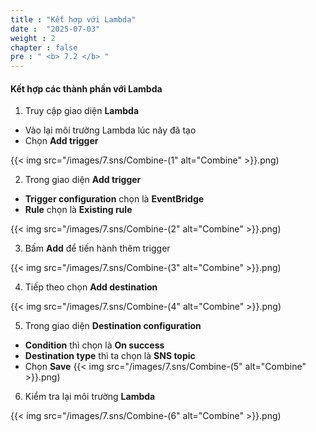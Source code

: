 ```yaml
---
title : "Kết hợp với Lambda"
date :  "2025-07-03" 
weight : 2 
chapter : false
pre : " <b> 7.2 </b> "
---
```


#### Kết hợp các thành phần với Lambda
1. Truy cập giao diện **Lambda**
- Vào lại môi trường Lambda lúc nãy đã tạo
- Chọn **Add trigger**

{{< img src="/images/7.sns/Combine-(1" alt="Combine" >}}.png)

2. Trong giao diện **Add trigger**
- **Trigger configuration** chọn là **EventBridge**
- **Rule** chọn là **Existing rule**

{{< img src="/images/7.sns/Combine-(2" alt="Combine" >}}.png)

3. Bấm **Add** để tiến hành thêm trigger

{{< img src="/images/7.sns/Combine-(3" alt="Combine" >}}.png)

4. Tiếp theo chọn **Add destination**

{{< img src="/images/7.sns/Combine-(4" alt="Combine" >}}.png)

5. Trong giao diện **Destination configuration** 
- **Condition** thì chọn là **On success**
- **Destination type** thì ta chọn là **SNS topic**
- Chọn **Save**
{{< img src="/images/7.sns/Combine-(5" alt="Combine" >}}.png)

6. Kiểm tra lại môi trường **Lambda** 

{{< img src="/images/7.sns/Combine-(6" alt="Combine" >}}.png)
